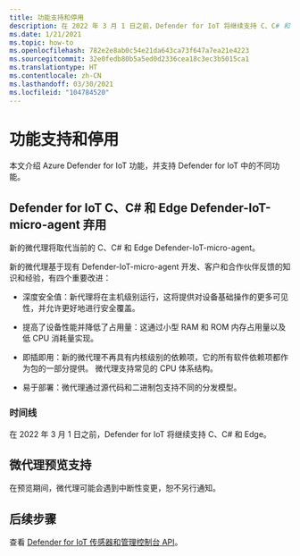 ```yaml
---
title: 功能支持和停用
description: 在 2022 年 3 月 1 日之前，Defender for IoT 将继续支持 C、C# 和 Edge。
ms.date: 1/21/2021
ms.topic: how-to
ms.openlocfilehash: 782e2e8ab0c54e21da643ca73f647a7ea21e4223
ms.sourcegitcommit: 32e0fedb80b5a5ed0d2336cea18c3ec3b5015ca1
ms.translationtype: HT
ms.contentlocale: zh-CN
ms.lasthandoff: 03/30/2021
ms.locfileid: "104784520"
---
```

# <a name="feature-support-and-retirement"></a>功能支持和停用

本文介绍 Azure Defender for IoT 功能，并支持 Defender for IoT 中的不同功能。

## <a name="defender-for-iot-c-c-and-edge-defender-iot-micro-agent-deprecation"></a>Defender for IoT C、C# 和 Edge Defender-IoT-micro-agent 弃用

新的微代理将取代当前的 C、C# 和 Edge Defender-IoT-micro-agent。  

新的微代理基于现有 Defender-IoT-micro-agent 开发、客户和合作伙伴反馈的知识和经验，有四个重要改进： 

- 深度安全值：新代理将在主机级别运行，这将提供对设备基础操作的更多可见性，并允许更好地进行安全覆盖。

- 提高了设备性能并降低了占用量：这通过小型 RAM 和 ROM 内存占用量以及低 CPU 消耗量实现。  

- 即插即用：新的微代理不再具有内核级别的依赖项，它的所有软件依赖项都作为包的一部分提供。 微代理支持常见的 CPU 体系结构。

- 易于部署：微代理通过源代码和二进制包支持不同的分发模型。 

### <a name="timeline"></a>时间线 

在 2022 年 3 月 1 日之前，Defender for IoT 将继续支持 C、C# 和 Edge。 

## <a name="micro-agent-preview-support"></a>微代理预览支持

在预览期间，微代理可能会遇到中断性变更，恕不另行通知。

## <a name="next-steps"></a>后续步骤

查看 [Defender for IoT 传感器和管理控制台 API](references-work-with-defender-for-iot-apis.md)。